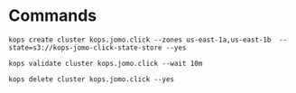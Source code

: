 # Commands
`kops create cluster kops.jomo.click --zones us-east-1a,us-east-1b  --state=s3://kops-jomo-click-state-store --yes`

`kops validate cluster kops.jomo.click --wait 10m`

`kops delete cluster kops.jomo.click --yes`


